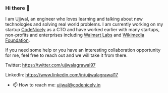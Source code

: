 ### Hi there 👋


I am Ujjwal, an engineer who loves learning and talking about new technologies and solving real world problems. I am currently working on my startup [CodeNicely](https://codenicely.in/) as a CTO and have worked earlier with many startups, non-profits and enterprises including [Walmart Labs](https://www.walmartlabs.com/) and [Wikimedia Foundation](http://wikimediafoundation.org/). 

If you need some help or you have an interesting collaboration opportunity for me, feel free to reach out and we will take it from there.

Twitter: https://twitter.com/ujjwalagrawal97

LinkedIn: https://www.linkedin.com/in/ujjwalagrawal17

- 📫 How to reach me: ujjwal@codenicely.in
<!--
**ujjwalagrawal17/ujjwalagrawal17** is a ✨ _special_ ✨ repository because its `README.md` (this file) appears on your GitHub profile.

Here are some ideas to get you started:

- 🔭 I’m currently working on ...
- 🌱 I’m currently learning ...
- 👯 I’m looking to collaborate on ...
- 🤔 I’m looking for help with ...
- 💬 Ask me about ...
- 😄 Pronouns: ...
- ⚡ Fun fact: ...
-->
